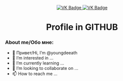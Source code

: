 <div id="badges" align ="center"> 
  <a href= "https://vk.com/id75769584"> 
    <img src = "https://img.shields.io/badge/VK-blue?style=for-the-badge&logo=Vk&logoColor=white" alt="VK Badge" /> 
  </a>
    <a href= "https://t.me/youngdeeath"> 
      <img src = "https://img.shields.io/badge/telegram-blue?style=for-the-badge&logo=Telegraml&logoColor=white" alt="VK Badge"/> 
    </a>
</div>
<div id="viewprof" align="center" > 
  <img src="https://komarev.com/ghpvc/?username=youngdeeath&style=flat-square&color=red" alt=""/>
</div>

<div id="heythere" align="center" >
  <h1> Profile in GITHUB </h1>
</div>

###  About me/Обо мне:
- 👋 Привет/Hi, I’m @youngdeeath
- 👀 I’m interested in ...
- 🌱 I’m currently learning ...
- 💞️ I’m looking to collaborate on ...
- 📫 How to reach me ...

